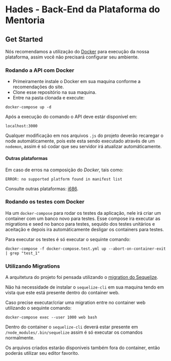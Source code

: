 # Hades - Back-End da Plataforma do Mentoria

## Get Started

Nós recomendamos a utilização do [Docker](https://www.docker.com/) para execução da nossa plataforma, assim você não precisará configurar seu ambiente.

### Rodando a API com Docker

- Primeiramente instale o Docker em sua maquina conforme a recomendações do site.
- Clone esse repositório na sua maquina.
- Entre na pasta clonada e execute:

```docker-compose up -d```

Após a execução do comando o API deve estár disponível em:

```localhost:3000```

Qualquer modificação em nos arquivos `.js` do projeto deverão recaregar o node automáticamente, pois este esta sendo executado através de um `nodemon`, assim é só codar que seu servidor irá atualizar automáticamente.

#### Outras plataformas

Em caso de erros na composição do *Docker*, tais como: 

```ERROR: no supported platform found in manifest list```

Consulte outras plataformas: [i686](i686.md).

### Rodando os testes com Docker

Ha um `docker-compose` para rodar os testes da aplicação, nele irá criar um container com um banco novo para testes. Esse compose ira executar as migrations e seed no banco para testes, sequido dos testes unitários e aceitação e depois ira automáticamente desligar os containers para testes.

Para executar os testes é só executar o sequinte comando:

```docker-compose -f docker-compose.test.yml up --abort-on-container-exit | grep "test_1"```

### Utilizando Migrations

A arquitetura do projeto foi pensada utilizando o [migration do Sequelize](http://sequelize.readthedocs.io/en/v3/docs/migrations/).

Não há necessidade de instalar o `sequelize-cli` em sua maquina tendo em vista que este está presente dentro do container web.

Caso precise executar/criar uma migration entre no container web utilizando o sequinte comando:

```docker-compose exec --user 1000 web bash```
  
Dentro do container o `sequelize-cli` deverá estar presente em `/node_modules/.bin/sequelize` assim é só executar os comandos normalmente.

Os arquivos criados estarão disponiveis também fora do container, então poderás utilizar seu editor favorito.
